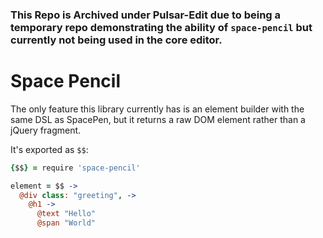 ### This Repo is Archived under Pulsar-Edit due to being a temporary repo demonstrating the ability of `space-pencil` but currently not being used in the core editor.

# Space Pencil

The only feature this library currently has is an element builder with the same
DSL as SpacePen, but it returns a raw DOM element rather than a jQuery fragment.

It's exported as `$$`:

```coffee
{$$} = require 'space-pencil'

element = $$ ->
  @div class: "greeting", ->
    @h1 ->
      @text "Hello"
      @span "World"
```
